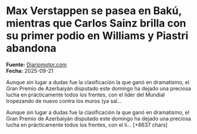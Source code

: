 # Max Verstappen se pasea en Bakú, mientras que Carlos Sainz brilla con su primer podio en Williams y Piastri abandona

**Fuente:** [Diariomotor.com](https://www.diariomotor.com/competicion/noticia/max-verstappen-victoria-baku-2025-f1/)  
**Fecha:** 2025-09-21

Aunque sin lugar a dudas fue la clasificación la que ganó en dramatismo, el Gran Premio de Azerbaiyán disputado este domingo ha dejado una preciosa lucha en prácticamente todos los frentes, con el líder del Mundial tropezando de nuevo contra los muros (ya sal…

Aunque sin lugar a dudas fue la clasificación la que ganó en dramatismo, el Gran Premio de Azerbaiyán disputado este domingo ha dejado una preciosa lucha en prácticamente todos los frentes, con el lí… [+6637 chars]
